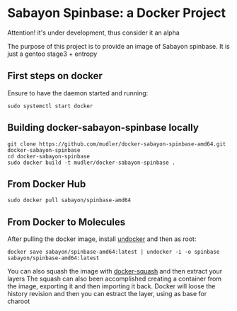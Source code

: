 # Sabayon Spinbase: a Docker Project #

Attention! it's under development, thus consider it an alpha

The purpose of this project is to provide an image of Sabayon spinbase.
It is just a gentoo stage3 + entropy

## First steps on docker

Ensure to have the daemon started and running:

    sudo systemctl start docker

## Building docker-sabayon-spinbase locally

    git clone https://github.com/mudler/docker-sabayon-spinbase-amd64.git docker-sabayon-spinbase
    cd docker-sabayon-spinbase
    sudo docker build -t mudler/docker-sabayon-spinbase .

## From Docker Hub

    sudo docker pull sabayon/spinbase-amd64

## From Docker to Molecules

After pulling the docker image, install [undocker](https://github.com/larsks/undocker/) and then as root:

    docker save sabayon/spinbase-amd64:latest | undocker -i -o spinbase sabayon/spinbase-amd64:latest

You can also squash the image with [docker-squash](https://github.com/jwilder/docker-squash) and then extract your layers
The squash can also been accomplished creating a container from the image, exporting it and then importing it back. Docker will loose the history revision and then you can estract the layer, using as base for charoot
